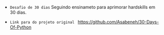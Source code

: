 - `Desafio de 30 dias` 
Seguindo ensinameto para aprimorar hardskills em 30 dias. 

- `Link para do projeto original `
https://github.com/Asabeneh/30-Days-Of-Python
